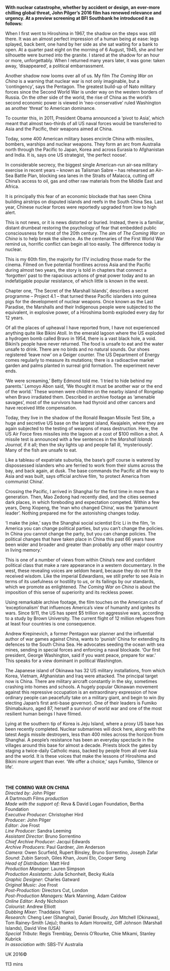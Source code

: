 
**With nuclear catastrophe, whether by accident or design, an ever-more chilling global threat, John Pilger’s 2016 film has renewed relevance and urgency. At a preview screening at BFI Southbank he introduced it as follows:**

When I first went to Hiroshima in 1967, the shadow on the steps was still there. It was an almost perfect impression of a human being at ease: legs splayed, back bent, one hand by her side as she sat waiting for a bank to open. At a quarter past eight on the morning of 6 August, 1945, she and her silhouette were burned into the granite. I stared at the shadow for an hour or more, unforgettably. When I returned many years later, it was gone: taken away, ‘disappeared’, a political embarrassment.

Another shadow now looms over all of us. My film _The Coming War on China_ is a warning that nuclear war is not only imaginable, but a ‘contingency’, says the Pentagon. The greatest build-up of Nato military forces since the Second World War is under way on the western borders of Russia. On the other side of the world, the rise of China as the world’s second economic power is viewed in ‘neo-conservative’ ruled Washington as another ‘threat’ to American dominance.

To counter this, in 2011, President Obama announced a ‘pivot to Asia’, which meant that almost two-thirds of all US naval forces would be transferred to Asia and the Pacific, their weapons aimed at China.

Today, some 400 American military bases encircle China with missiles, bombers, warships and nuclear weapons. They form an arc from Australia north through the Pacific to Japan, Korea and across Eurasia to Afghanistan and India. It is, says one US strategist, ‘the perfect noose’.

In considerable secrecy, the biggest single American-run air-sea military exercise in recent years – known as Talisman Sabre – has rehearsed an Air-Sea Battle Plan, blocking sea lanes in the Straits of Malacca, cutting off China’s access to oil, gas and other raw materials from the Middle East and Africa.

It is principally this fear of an economic blockade that has seen China building airstrips on disputed islands and reefs in the South China Sea. Last year, Chinese nuclear forces were reportedly upgraded from low to high alert.

This is not news, or it is news distorted or buried. Instead, there is a familiar, distant drumbeat restoring the psychology of fear that embedded public consciousness for most of the 20th century. The aim of _The Coming War on China_ is to help break the silence. As the centenaries of the First World War remind us, horrific conflict can begin all too easily. The difference today is nuclear.

This is my 60th film, the majority for ITV including those made for the cinema. Filmed on five potential frontlines across Asia and the Pacific during almost two years, the story is told in chapters that connect a ‘forgotten’ past to the rapacious actions of great power today and to an indefatigable popular resistance, of which little is known in the west.

Chapter one, ‘The Secret of the Marshall Islands’, describes a secret programme – Project 4.1 – that turned these Pacific islanders into guinea pigs for the development of nuclear weapons. Once known as the Last Paradise, the Marshalls and their Indigenous people were subjected to the equivalent, in explosive power, of a Hiroshima bomb exploded every day for 12 years.

Of all the places of upheaval I have reported from, I have not experienced anything quite like Bikini Atoll. In the emerald lagoon where the US exploded a hydrogen bomb called Bravo in 1954, there is a vast black hole, a void. Bikini’s people have never returned.  The food is unsafe to eat and the water unsafe to drink. There are no birds and no natural sounds. Our shoes registered ‘leave now’ on a Geiger counter. The US Department of Energy comes regularly to measure its mutations; there is a radioactive market garden and palms planted in surreal grid formation. The experiment never ends.

‘We were screaming,’ Betty Edmond told me. ‘I tried to hide behind my parents.’ Lemoyo Abon said, ‘We thought it must be another war or the end of the world.’  These women were children on the nearby island of Rongelap when Bravo irradiated them. Described in archive footage as ‘amenable savages’, most of the survivors have had thyroid and other cancers and have received little compensation.

Today, they live in the shadow of the Ronald Reagan Missile Test Site, a huge and secretive US base on the largest island, Kwajalein, where they are again subjected to the testing of weapons of mass destruction. Here, the US Air Force fires missiles into the lagoon at a cost of $100 million a shot. A missile test is announced with a few sentences in the _Marshall Islands Journal,_ if it all; then the sky lights up and people fall ill, ‘mysteriously’. Many of the fish are unsafe to eat.

Like a tableau of expatriate suburbia, the base’s golf course is watered by dispossessed islanders who are ferried to work from their slums across the bay, and back again, at dusk. The base commands the Pacific all the way to Asia and was built, says official archive film, ‘to protect America from communist China’.

Crossing the Pacific, I arrived in Shanghai for the first time in more than a generation. Then, Mao Zedong had recently died, and the cities seemed dark places, in which foreboding and expectation competed. Within a few years, Deng Xiopeng, the ‘man who changed China’, was the ‘paramount leader’. Nothing prepared me for the astonishing changes today.

‘I make the joke,’ says the Shanghai social scientist Eric Li in the film, ‘in America you can change political parties, but you can’t change the policies. In China you cannot change the party, but you can change policies. The political changes that have taken place in China this past 66 years have been wider and broader and greater than probably any other major country in living memory.’

This is one of a number of views from within China’s new and confident political class that make a rare appearance in a western documentary. In the west, these revealing voices are seldom heard, because they do not fit the received wisdom. Like the imperial Edwardians, we still prefer to see Asia in terms of its usefulness or hostility to _us_, or its failings by our standards, which we promote as enlightened. _The Coming War on China_ is about the imposition of this sense of superiority and its reckless power.

Using remarkable archive footage, the film touches on the American cult of ‘exceptionalism’ that influences America’s view of humanity and ignites its wars. Since 9/11, the US has spent $5 trillion on aggressive wars, according to a study by Brown University. The current flight of 12 million refugees from at least four countries is one consequence.

Andrew Krepinevich, a former Pentagon war planner and the influential author of war games against China, wants to ‘punish’ China for extending its defences to the South China Sea. He advocates seeding the ocean with sea mines, sending in special forces and enforcing a naval blockade. ‘Our first president, George Washington, said if you want peace, prepare for war.’ This speaks for a view dominant in political Washington.

The Japanese island of Okinawa has 32 US military installations, from which Korea, Vietnam, Afghanistan and Iraq were attacked. The principal target now is China. There are military aircraft constantly in the sky, sometimes crashing into homes and schools.  A hugely popular Okinawan movement against this repressive occupation is an extraordinary expression of how ordinary people can peacefully take on a military giant, and begin to win (by electing Japan’s first anti-base governor). One of their leaders is Fumiko Shimabukuro, aged 87, herself a survivor of world war and one of the most resilient human beings I have filmed.

Lying at the southern tip of Korea is Jeju Island, where a proxy US base has been recently completed. Nuclear submarines will dock here, along with the latest Aegis missile destroyers, less than 400 miles across the horizon from Shanghai. A people’s resistance has been an everyday spectacle in the villages around this base for almost a decade. Priests block the gates by staging a twice-daily Catholic mass, backed by people from all over Asia and the world. It is these voices that make the lessons of Hiroshima and Bikini more urgent than ever. ‘We offer a choice,’ says Fumiko, ‘Silence  or life’.  
<br><br>

**THE COMING WAR ON CHINA**<br>
_Directed by:_ John Pilger<br>
_A_ Dartmouth Films _production_<br>
_Made with the support of:_ Reva & David Logan Foundation,  Bertha Foundation<br>
_Executive_ _Producer_: Christopher Hird<br>
_Producer_: John Pilger<br>
_Editor_: Joe Frost<br>
_Line_ _Producer_: Sandra Leeming<br>
_Assistant_ _Director_: Bruno Sorrentino<br>
_Chief_ _Archive_ _Producer_: Jacqui Edwards<br>
_Archive_ _Producers_: Paul Gardner,  Jim Anderson<br>
_Camera_: Owen Scurfield, Rupert Binsley, Bruno Sorrentino, Joseph Zafar<br>
_Sound_: Zubin Sarosh, Giles Khan,  Jouni Elo, Cooper Seng<br>
_Head_ _of_ _Distribution_: Matt Hird<br>
_Production_ _Manager_: Lauren Simpson<br>
_Production_ _Assistants_: Julia Schonheit,  Becky Kukla<br>
_Graphic_ _Designer_: Charles Gatward<br>
_Original_ _Music_: Joe Frost<br>
_Post-Production:_ Directors Cut, London<br>
_Post-Production Managers:_ Mark Manning,  Adam Caldow<br>
_Online_ _Editor_: Andy Nicholson<br>
_Colourist_: Andrew Elliott<br>
_Dubbing_ _Mixer_: Thaddaios Yianni<br>
_Research_: Cheng Leer (Shanghai),  Daniel Broudy, Jon Mitchell (Okinawa), Tom Rainey-Smith (Jeju); thanks to Adam Horowitz, Giff Johnson (Marshall Islands), David Vine (USA)<br>
_Special_ _Tribute_: Regis Tremblay,  Dennis O’Rourke, Chie Mikami,  Stanley Kubrick<br>
_In association with:_ SBS-TV Australia

UK 2016©<br>

113 mins<br>
<br><br>
<!--stackedit_data:
eyJoaXN0b3J5IjpbLTEzMDI1MDk3OTRdfQ==
-->
